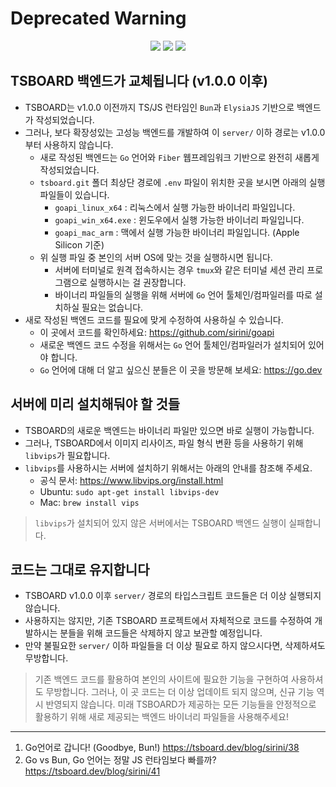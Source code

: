 # Deprecated Warning

<p align="center">
    <img src="https://img.shields.io/badge/TypeScript-3178C6.svg?&style=for-the-badge&&logoColor=white"/>
    <img src="https://img.shields.io/badge/Bun-000000.svg?&style=for-the-badge&&logoColor=white"/>
    <img src="https://img.shields.io/badge/ElysiaJS-B087FB.svg?&style=for-the-badge&&logoColor=white"/>
</p>

## TSBOARD 백엔드가 교체됩니다 (v1.0.0 이후)

- TSBOARD는 v1.0.0 이전까지 TS/JS 런타임인 `Bun`과 `ElysiaJS` 기반으로 백엔드가 작성되었습니다.
- 그러나, 보다 확장성있는 고성능 백엔드를 개발하여 이 `server/` 이하 경로는 v1.0.0부터 사용하지 않습니다.
  - 새로 작성된 백엔드는 `Go` 언어와 `Fiber` 웹프레임워크 기반으로 완전히 새롭게 작성되었습니다.
  - `tsboard.git` 폴더 최상단 경로에 `.env` 파일이 위치한 곳을 보시면 아래의 실행 파일들이 있습니다.
    - `goapi_linux_x64` : 리눅스에서 실행 가능한 바이너리 파일입니다.
    - `goapi_win_x64.exe` : 윈도우에서 실행 가능한 바이너리 파일입니다.
    - `goapi_mac_arm` : 맥에서 실행 가능한 바이너리 파일입니다. (Apple Silicon 기준)
  - 위 실행 파일 중 본인의 서버 OS에 맞는 것을 실행하시면 됩니다.
    - 서버에 터미널로 원격 접속하시는 경우 `tmux`와 같은 터미널 세션 관리 프로그램으로 실행하시는 걸 권장합니다.
    - 바이너리 파일들의 실행을 위해 서버에 `Go` 언어 툴체인/컴파일러를 따로 설치하실 필요는 없습니다.
- 새로 작성된 백엔드 코드를 필요에 맞게 수정하여 사용하실 수 있습니다.
  - 이 곳에서 코드를 확인하세요: <https://github.com/sirini/goapi>
  - 새로운 백엔드 코드 수정을 위해서는 `Go` 언어 툴체인/컴파일러가 설치되어 있어야 합니다.
  - `Go` 언어에 대해 더 알고 싶으신 분들은 이 곳을 방문해 보세요: <https://go.dev>

## 서버에 미리 설치해둬야 할 것들

- TSBOARD의 새로운 백엔드는 바이너리 파일만 있으면 바로 실행이 가능합니다.
- 그러나, TSBOARD에서 이미지 리사이즈, 파일 형식 변환 등을 사용하기 위해 `libvips`가 필요합니다.
- `libvips`를 사용하시는 서버에 설치하기 위해서는 아래의 안내를 참조해 주세요.
  - 공식 문서: <https://www.libvips.org/install.html>
  - Ubuntu: `sudo apt-get install libvips-dev`
  - Mac: `brew install vips`

> `libvips`가 설치되어 있지 않은 서버에서는 TSBOARD 백엔드 실행이 실패합니다.

## 코드는 그대로 유지합니다

- TSBOARD v1.0.0 이후 `server/` 경로의 타입스크립트 코드들은 더 이상 실행되지 않습니다.
- 사용하지는 않지만, 기존 TSBOARD 프로젝트에서 자체적으로 코드를 수정하여 개발하시는 분들을 위해 코드들은 삭제하지 않고 보관할 예정입니다. 
- 만약 불필요한 `server/` 이하 파일들을 더 이상 필요로 하지 않으시다면, 삭제하셔도 무방합니다.

> 기존 백엔드 코드를 활용하여 본인의 사이트에 필요한 기능을 구현하여 사용하셔도 무방합니다.
> 그러나, 이 곳 코드는 더 이상 업데이트 되지 않으며, 신규 기능 역시 반영되지 않습니다.
> 미래 TSBOARD가 제공하는 모든 기능들을 안정적으로 활용하기 위해 새로 제공되는 백엔드 바이너리 파일들을 사용해주세요!

---

1. Go언어로 갑니다! (Goodbye, Bun!) <https://tsboard.dev/blog/sirini/38>
2. Go vs Bun, Go 언어는 정말 JS 런타임보다 빠를까? <https://tsboard.dev/blog/sirini/41>